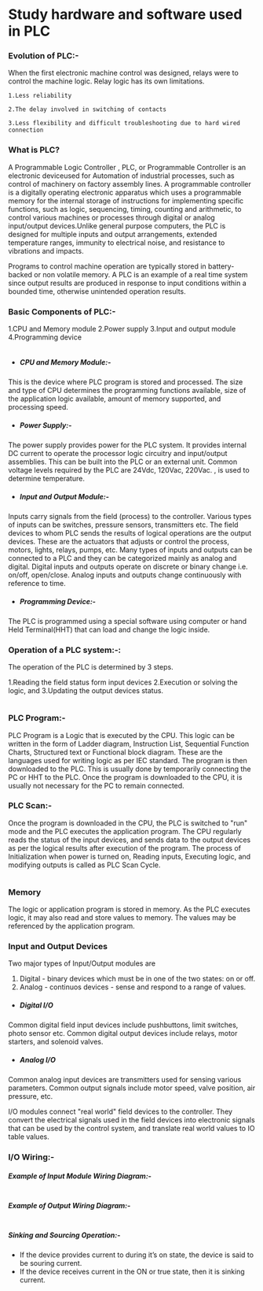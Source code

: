 
# Study hardware and software used in PLC
### Evolution of PLC:-

When the first electronic machine control was designed, relays were to control the machine logic.
Relay logic has its own limitations.

    1.Less reliability

    2.The delay involved in switching of contacts

    3.Less flexibility and difficult troubleshooting due to hard wired connection

 ### What is PLC?

  A Programmable Logic Controller , PLC, or Programmable Controller is an electronic deviceused for Automation of industrial processes, such as control of machinery on factory assembly lines. A programmable controller is a digitally operating electronic apparatus which uses a programmable memory for the internal storage of instructions for implementing specific functions, such as logic, sequencing, timing, counting and arithmetic, to control various machines or processes through digital or analog input/output devices.Unlike general purpose computers, the PLC is designed for multiple inputs and output arrangements, extended temperature ranges, immunity to electrical noise, and resistance to vibrations and impacts.
  
Programs to control machine operation are typically stored in battery-backed or non volatile memory. A PLC is an example of a real time system since output results are produced in response to input conditions within a bounded time, otherwise unintended operation results.

### Basic Components of PLC:-

1.CPU and Memory module
2.Power supply
3.Input and output module
4.Programming device

<center><img src="images/img1.jpg" title="" /></center>

* #####  CPU and Memory Module:-
This is the device where PLC program is stored and processed. The size and type of CPU determines the programming functions available, size of the application logic available, amount of memory supported, and processing speed.
- ##### Power Supply:-
The power supply provides power for the PLC system. It provides internal DC current to operate the processor logic circuitry and input/output assemblies. This can be built into the PLC or an external unit. Common voltage levels required by the PLC are 24Vdc, 120Vac, 220Vac. , is used to determine temperature.
- ##### Input and Output Module:-
Inputs carry signals from the field (process) to the controller. Various types of inputs can be switches, pressure sensors, transmitters etc. The field devices to whom PLC sends the results of logical operations are the output devices. These are the actuators that adjusts or control the process, motors, lights, relays, pumps, etc. Many types of inputs and outputs can be connected to a PLC and they can be categorized mainly as analog and digital. Digital inputs and outputs operate on discrete or binary change i.e. on/off, open/close. Analog inputs and outputs change continuously with reference to time.

- ##### Programming Device:-

The PLC is programmed using a special software using computer or hand Held Terminal(HHT) that can load and change the logic inside. 

### Operation of a PLC system:-:
The operation of the PLC is determined by 3 steps.

1.Reading the field status form input devices
2.Execution or solving the logic, and
3.Updating the output devices status.

<center><img src="images/img2.jpg" title="" /></center>

### PLC Program:-
PLC Program is a Logic that is executed by the CPU. This logic can be written in the form of Ladder diagram, Instruction List, Sequential Function Charts, Structured text or Functional block diagram. These are the languages used for writing logic as per IEC standard. The program is then downloaded to the PLC. This is usually done by temporarily connecting the PC or HHT to the PLC. Once the program is downloaded to the CPU, it is usually not necessary for the PC to remain connected.

### PLC Scan:-
Once the program is downloaded in the CPU, the PLC is switched to "run" mode and the PLC executes the application program. The CPU regularly reads the status of the input devices, and sends data to the output devices as per the logical results after execution of the program. The process of Initialization when power is turned on, Reading inputs, Executing logic, and modifying outputs is called as PLC Scan Cycle.

<center><img src="images/img3.jpg" title="" /></center>

### Memory
The logic or application program is stored in memory. As the PLC executes logic, it may also read and store values to memory. The values may be referenced by the application program.

 ### Input and Output Devices
Two major types of Input/Output modules are
1. Digital - binary devices which must be in one of the two states: on or off.
2. Analog - continuos devices - sense and respond to a range of values.

- ##### Digital I/O
Common digital field input devices include pushbuttons, limit switches, photo sensor etc. Common digital output devices include relays, motor starters, and solenoid valves.

- ##### Analog I/O
Common analog input devices are transmitters used for sensing various parameters. Common output signals include motor speed, valve position, air pressure, etc.

I/O modules connect "real world" field devices to the controller. They convert the electrical signals used in the field devices into electronic signals that can be used by the control system, and translate real world values to IO table values.

### I/O Wiring:-
##### Example of Input Module Wiring Diagram:-

<center><img src="images/img4.jpg" title="" /></center>

##### Example of Output Wiring Diagram:-

<center><img src="images/img5.jpg" title="" /></center>

##### Sinking and Sourcing Operation:-

 - If the device provides current to during it’s on state, the device is said to be souring current.
 - If the device receives current in the ON or true state, then it is sinking current.
